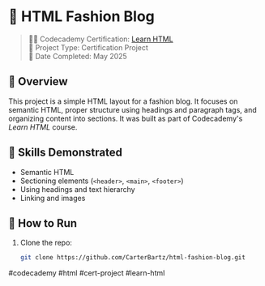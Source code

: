 # 📝 HTML Fashion Blog

> 👨‍🎓 Codecademy Certification: [Learn HTML](https://www.codecademy.com/courses/learn-html/projects/html-fashion-blog)  
> 📁 Project Type: Certification Project  
> 📅 Date Completed: May 2025  

## 🧠 Overview
This project is a simple HTML layout for a fashion blog. It focuses on semantic HTML, proper structure using headings and paragraph tags, and organizing content into sections. It was built as part of Codecademy's *Learn HTML* course.

## 🧱 Skills Demonstrated
- Semantic HTML
- Sectioning elements (`<header>`, `<main>`, `<footer>`)
- Using headings and text hierarchy
- Linking and images

## 🚀 How to Run
1. Clone the repo:
   ```bash
   git clone https://github.com/CarterBartz/html-fashion-blog.git

#codecademy #html #cert-project #learn-html
